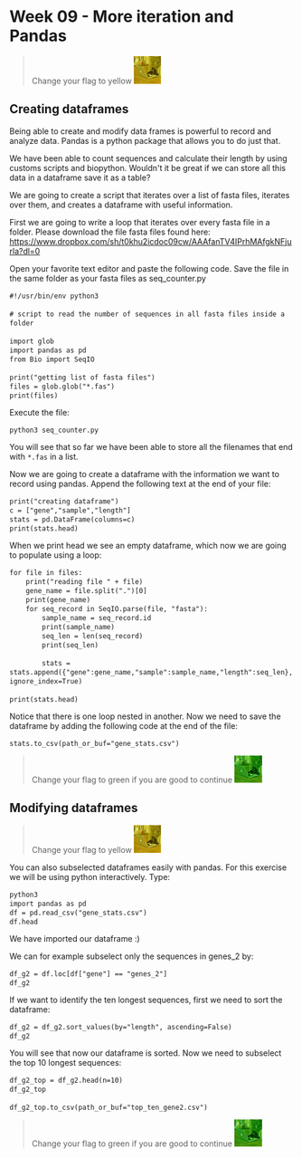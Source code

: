 # Week 09 - More iteration and Pandas

> Change your flag to yellow ![](img/yellow.jpeg)

## Creating dataframes

Being able to create and modify data frames is powerful to record and analyze data. Pandas is a python package that allows you to do just that. 

We have been able to count sequences and calculate their length by using customs scripts and biopython. Wouldn't it be great if we can store all this data in a dataframe save it as a table?

We are going to create a script that iterates over a list of fasta files, iterates over them, and creates a dataframe with useful information.

First we are going to write a loop that iterates over every fasta file in a folder. Please download the file fasta files found here:
https://www.dropbox.com/sh/t0khu2icdoc09cw/AAAfanTV4IPrhMAfgkNFjurla?dl=0

Open your favorite text editor and paste the following code. Save the file in the same folder as your fasta files as seq_counter.py

```
#!/usr/bin/env python3

# script to read the number of sequences in all fasta files inside a folder

import glob
import pandas as pd
from Bio import SeqIO

print("getting list of fasta files")
files = glob.glob("*.fas")
print(files)
```

Execute the file:

```
python3 seq_counter.py
```
You will see that so far we have been able to store all the filenames that end with `*.fas` in a list.

Now we are going to create a dataframe with the information we want to record using pandas. Append the following text at the end of your file:

```
print("creating dataframe")
c = ["gene","sample","length"]
stats = pd.DataFrame(columns=c)
print(stats.head)
```
When we print head we see an empty dataframe, which now we are going to populate using a loop:

```
for file in files:
    print("reading file " + file)
    gene_name = file.split(".")[0]
    print(gene_name)
    for seq_record in SeqIO.parse(file, "fasta"):
        sample_name = seq_record.id
        print(sample_name)
        seq_len = len(seq_record)
        print(seq_len)
        
        stats = stats.append({"gene":gene_name,"sample":sample_name,"length":seq_len}, ignore_index=True)

print(stats.head)
```
Notice that there is one loop nested in another. Now we need to save the dataframe by adding the following code at the end of the file:

```
stats.to_csv(path_or_buf="gene_stats.csv")
```

> Change your flag to green if you are good to continue ![](img/green.jpeg)

## Modifying dataframes

> Change your flag to yellow ![](img/yellow.jpeg)

You can also subselected dataframes easily with pandas. For this exercise we will be using python interactively. Type:

```
python3
import pandas as pd
df = pd.read_csv("gene_stats.csv")
df.head
```

We have imported our dataframe :)

We can for example subselect only the sequences in genes_2 by:

```
df_g2 = df.loc[df["gene"] == "genes_2"]
df_g2
```

If we want to identify the ten longest sequences, first we need to sort the dataframe:

```
df_g2 = df_g2.sort_values(by="length", ascending=False)
df_g2
```
You will see that now our dataframe is sorted. Now we need to subselect the top 10 longest sequences:

```
df_g2_top = df_g2.head(n=10)
df_g2_top

df_g2_top.to_csv(path_or_buf="top_ten_gene2.csv")
```

> Change your flag to green if you are good to continue ![](img/green.jpeg)
